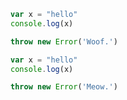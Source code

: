 ```javascript
var x = "hello"
console.log(x)
```

```javascript
throw new Error('Woof.')
```

```javascript
var x = "hello"
console.log(x)
```

```javascript
throw new Error('Meow.')
```
